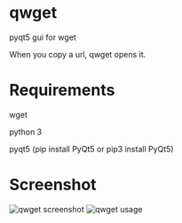 # qwget
pyqt5 gui for wget

When you copy a url, qwget opens it.

# Requirements
wget

python 3

pyqt5 (pip install PyQt5 or pip3 install PyQt5)

# Screenshot

![qwget screenshot](https://i.imgur.com/lldTH96.png)
![qwget usage](qwget.mkv.gif)
